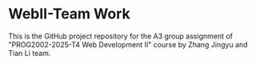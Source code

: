 # WebII-Team Work
This is the GitHub project repository for the A3 group assignment of "PROG2002-2025-T4 Web Development II" course by Zhang Jingyu and Tian Li team.
